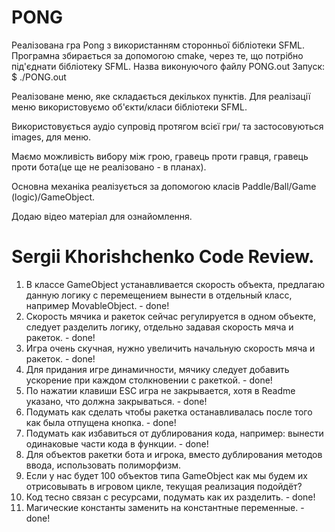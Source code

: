 # PONG
Реалізована гра Pong з використанням сторонньої бібліотеки SFML.
Програмна збирається за допомогою cmake, через те, що потрібно під'єднати бібліотеку SFML.
Назва виконуючого файлу PONG.out
Запуск: $ ./PONG.out  

Реалізоване меню, яке складається декількох пунктів.
Для реалізації меню використовуємо об'єкти/класи бібліотеки SFML. 

Використовується аудіо супровід протягом всієї гри/ та застосовуються images, для меню.

Маємо можливість вибору між грою, гравець проти гравця,
гравець проти бота(це ще не реалізовано - в планах).

Основна механіка реалізується за допомогою класів Paddle/Ball/Game (logic)/GameObject.

Додаю відео матеріал для ознайомлення.


# Sergii Khorishchenko Code Review.

1. В классе GameObject устанавливается скорость объекта, предлагаю данную логику с перемещением вынести в отдельный класс, например MovableObject. - done!
2. Скорость мячика и ракеток сейчас регулируется в одном объекте, следует разделить логику, отдельно задавая скорость мяча и ракеток. - done!
3. Игра очень скучная, нужно увеличить начальную скорость мяча и ракеток. - done!
4. Для придания игре динамичности, мячику следует добавить ускорение при каждом столкновении с ракеткой. - done!
5. По нажатии клавиши ESC игра не закрывается, хотя в Readme указано, что должна закрываться. - done!
6. Подумать как сделать чтобы ракетка останавливалась после того как была отпущена кнопка. - done! 
7. Подумать как избавиться от дублирования кода, например: вынести одинаковые части кода в функции. - done!
8. Для объектов ракетки бота и игрока, вместо дублирования методов ввода, использовать полиморфизм.
9. Если у нас будет 100 объектов типа GameObject как мы будем их отрисовывать в игровом цикле, текущая реализация подойдёт?
10. Код тесно связан с ресурсами, подумать как их разделить. - done!
11. Магические константы заменить на константные переменные. - done!
